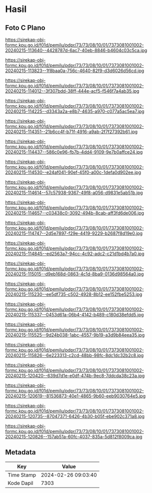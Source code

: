 # Hasil

## Foto C Plano

https://sirekap-obj-formc.kpu.go.id/f01d/pemilu/pdpr/73/73/08/10/01/7373081001002-20240215-113640--4428787d-6ac7-40eb-8846-b4604c03c5ca.jpg

https://sirekap-obj-formc.kpu.go.id/f01d/pemilu/pdpr/73/73/08/10/01/7373081001002-20240215-113823--1f8baa0a-756c-4640-82f9-d3d6026d56cd.jpg

https://sirekap-obj-formc.kpu.go.id/f01d/pemilu/pdpr/73/73/08/10/01/7373081001002-20240215-114012--3f307bdd-38ff-444e-acf5-f546f7a4ab35.jpg

https://sirekap-obj-formc.kpu.go.id/f01d/pemilu/pdpr/73/73/08/10/01/7373081001002-20240215-114225--d3343a2a-e8b7-4635-a970-c077a5ac5ea7.jpg

https://sirekap-obj-formc.kpu.go.id/f01d/pemilu/pdpr/73/73/08/10/01/7373081001002-20240215-114351--21b6cc4f-b71f-4916-a9ab-2f7f27392b61.jpg

https://sirekap-obj-formc.kpu.go.id/f01d/pemilu/pdpr/73/73/08/10/01/7373081001002-20240215-114437--586c0e96-fb7b-4dd4-9109-9e7b0affce24.jpg

https://sirekap-obj-formc.kpu.go.id/f01d/pemilu/pdpr/73/73/08/10/01/7373081001002-20240215-114530--e24af041-90ef-45f0-a00c-1defa0d902ee.jpg

https://sirekap-obj-formc.kpu.go.id/f01d/pemilu/pdpr/73/73/08/10/01/7373081001002-20240215-114614--57c57938-9367-49f8-a056-d9831e5ab51b.jpg

https://sirekap-obj-formc.kpu.go.id/f01d/pemilu/pdpr/73/73/08/10/01/7373081001002-20240215-114657--c03438c0-3092-494b-8cab-aff3fd6de006.jpg

https://sirekap-obj-formc.kpu.go.id/f01d/pemilu/pdpr/73/73/08/10/01/7373081001002-20240215-114747--2d5e7897-f29e-4419-9229-b2687f8d19e0.jpg

https://sirekap-obj-formc.kpu.go.id/f01d/pemilu/pdpr/73/73/08/10/01/7373081001002-20240215-114845--ed2563a7-94cc-4c92-adc2-c21d1bd4b7a0.jpg

https://sirekap-obj-formc.kpu.go.id/f01d/pemilu/pdpr/73/73/08/10/01/7373081001002-20240215-115015--d9eb168d-0863-4c1d-8ba9-0136d98564a0.jpg

https://sirekap-obj-formc.kpu.go.id/f01d/pemilu/pdpr/73/73/08/10/01/7373081001002-20240215-115230--ee5df735-c502-4928-8b12-ee152fbe5253.jpg

https://sirekap-obj-formc.kpu.go.id/f01d/pemilu/pdpr/73/73/08/10/01/7373081001002-20240215-115337--0453d61a-06b4-4142-b489-c180d38efdd5.jpg

https://sirekap-obj-formc.kpu.go.id/f01d/pemilu/pdpr/73/73/08/10/01/7373081001002-20240215-115525--9d24b038-1abc-4557-9b19-a3d9b84eea35.jpg

https://sirekap-obj-formc.kpu.go.id/f01d/pemilu/pdpr/73/73/08/10/01/7373081001002-20240215-115826--6e223313-c2cd-48bb-98fc-8dc1dc32b2c8.jpg

https://sirekap-obj-formc.kpu.go.id/f01d/pemilu/pdpr/73/73/08/10/01/7373081001002-20240215-120420--639d7d1e-e0df-474b-9ec8-7ddcda38c23a.jpg

https://sirekap-obj-formc.kpu.go.id/f01d/pemilu/pdpr/73/73/08/10/01/7373081001002-20240215-120619--81536873-40e1-4865-9b60-eeb9030764e5.jpg

https://sirekap-obj-formc.kpu.go.id/f01d/pemilu/pdpr/73/73/08/10/01/7373081001002-20240215-120735--87047371-6426-4b30-b05f-ebe902c371a8.jpg

https://sirekap-obj-formc.kpu.go.id/f01d/pemilu/pdpr/73/73/08/10/01/7373081001002-20240215-120826--157ab51a-60fc-4037-835a-5d812f8009ca.jpg


## Metadata

| Key        | Value               |
| ---------- | ------------------- |
| Time Stamp | 2024-02-26 09:03:40 |
| Kode Dapil | 7303                |



